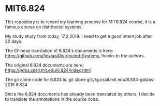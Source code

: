 # MIT6.824

This repository is to record my learning process for MIT6.824 course, it is a famous course on distributed systems.

My study study from today, 17,2,2019. I need to get a good intern job after 20 days.

The Chinese translation of 6.824's documents is here: https://github.com/feixiao/Distributed-Systems, thanks to the authors.

The original 6.824 documents are here: https://pdos.csail.mit.edu/6.824/index.html

The git clone code for 6.824 is: git clone git://g.csail.mit.edu/6.824-golabs-2018 6.824

Since the 6.824 documents has already been translated by others, I decide to translate the annotations in the source code.
